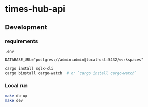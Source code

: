 # times-hub-api

## Development

### requirements

`.env`

```.env
DATABASE_URL="postgres://admin:admin@localhost:5432/workspaces"
```

```sh
cargo install sqlx-cli
cargo binstall cargo-watch  # or `cargo install cargo-watch`
```

### Local run

```sh
make db-up
make dev
```
